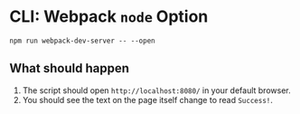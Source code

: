 # CLI: Webpack `node` Option

```shell
npm run webpack-dev-server -- --open
```

## What should happen

1. The script should open `http://localhost:8080/` in your default browser.
2. You should see the text on the page itself change to read `Success!`.
